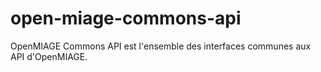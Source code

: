 open-miage-commons-api
======================

OpenMIAGE Commons API est l'ensemble des interfaces communes aux API d'OpenMIAGE.